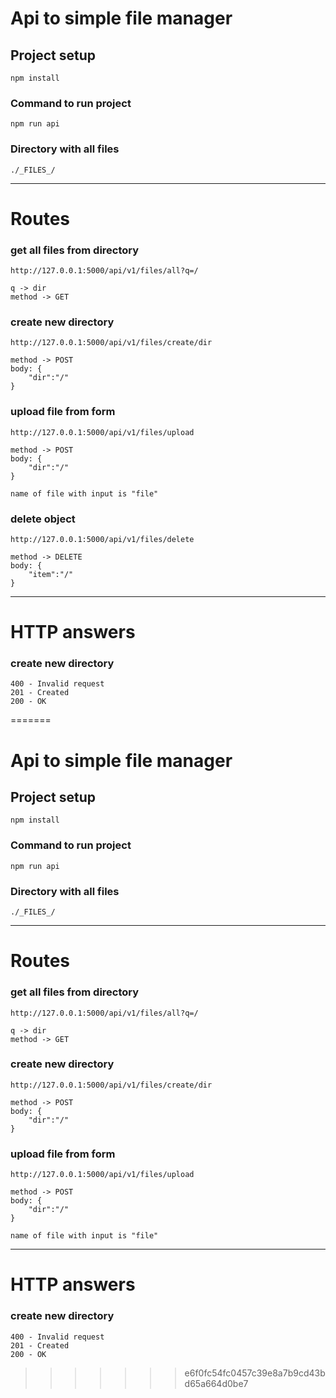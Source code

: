
# Api to simple file manager

## Project setup
```
npm install
```

### Command to run project
```
npm run api
```

### Directory with all files
```
./_FILES_/
```
<hr>

# Routes

### get all files from directory
```
http://127.0.0.1:5000/api/v1/files/all?q=/

q -> dir
method -> GET
```

### create new directory
```
http://127.0.0.1:5000/api/v1/files/create/dir

method -> POST
body: {
    "dir":"/"
}

```

### upload file from form

```
http://127.0.0.1:5000/api/v1/files/upload

method -> POST
body: {
    "dir":"/"
}

name of file with input is "file"
```

### delete object

```
http://127.0.0.1:5000/api/v1/files/delete

method -> DELETE
body: {
    "item":"/"
}

```
<hr>

# HTTP answers

### create new directory
```
400 - Invalid request
201 - Created
200 - OK
```

=======
# Api to simple file manager

## Project setup
```
npm install
```

### Command to run project
```
npm run api
```

### Directory with all files
```
./_FILES_/
```
<hr>

# Routes

### get all files from directory
```
http://127.0.0.1:5000/api/v1/files/all?q=/

q -> dir
method -> GET
```

### create new directory
```
http://127.0.0.1:5000/api/v1/files/create/dir

method -> POST
body: {
    "dir":"/"
}

```

### upload file from form

```
http://127.0.0.1:5000/api/v1/files/upload

method -> POST
body: {
    "dir":"/"
}

name of file with input is "file"
```
<hr>

# HTTP answers

### create new directory
```
400 - Invalid request
201 - Created
200 - OK
```

>>>>>>> e6f0fc54fc0457c39e8a7b9cd43bd65a664d0be7

